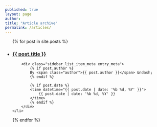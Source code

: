 ```yaml
---
published: true
layout: page
author:
title: "Article archive"
permalink: /articles/
---
```


<ul class="nav-list">
{% for post in site.posts %}
    <li class="sidebar_list_item">
        <h3 class="sidebar_list_item_head">
            <a href="../../{{ post.url | remove_first:'/'}}">
                {{ post.title }}
            </a>
        </h3>

        <div class="sidebar_list_item_meta entry_meta">
            {% if post.author %}
            By <span class="author">{{ post.author }}</span> &ndash;
            {% endif %}

            {% if post.date %}
            <time datetime="{{ post.date | date: '%b %d, %Y' }}">
                {{ post.date | date: '%b %d, %Y' }}
            </time>
            {% endif %}
        </div>
    </li>
{% endfor %}
</ul>

